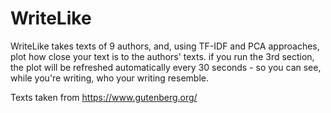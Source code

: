 # WriteLike
WriteLike takes texts of 9 authors, and, using TF-IDF and PCA approaches, plot how close your text is to the authors' texts. if you run the 3rd section, the plot will be refreshed automatically every 30 seconds - so you can see, while you're writing, who your writing resemble.

Texts taken from https://www.gutenberg.org/
